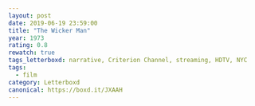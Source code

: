 ```yaml
---
layout: post 
date: 2019-06-19 23:59:00
title: "The Wicker Man"
year: 1973
rating: 0.8
rewatch: true
tags_letterboxd: narrative, Criterion Channel, streaming, HDTV, NYC
tags:
  - film
category: Letterboxd
canonical: https://boxd.it/JXAAH
---
```

